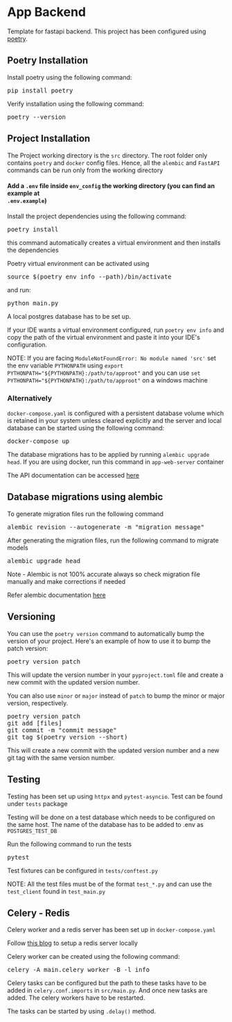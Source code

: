 <h1>App Backend</h1>

<p>Template for fastapi backend. This project has been configured using <a href="https://python-poetry.org">poetry</a>.</p>

<h2>Poetry Installation</h2>

<p>Install poetry using the following command:</p>

<pre>
pip install poetry
</pre>

<p>Verify installation using the following command:</p>

<pre>
poetry --version
</pre>

<h2>Project Installation</h2>

<p>The Project working directory is the <code>src</code> directory. The root folder only contains <code>poetry</code> and <code>docker</code> config files. Hence, all the <code>alembic</code> and <code>FastAPI</code> commands can be run only from the working directory</p>

<h4>Add a <code>.env</code> file inside <code>env_config</code> the working directory (you can find an example at <code>
.env.example</code>)</h4>

<p>Install the project dependencies using the following command:</p>
<pre>
poetry install
</pre>
<p>this command automatically creates a virtual environment and then installs the dependencies</p>
<p>Poetry virtual environment can be activated using</p>
<pre>
source $(poetry env info --path)/bin/activate
</pre>
<p>and run:</p>
<pre>
python main.py
</pre>

<p>A local postgres database has to be set up.</p>
<p>
If your IDE wants a virtual environment configured, run <code>poetry env info</code>
and copy the path of the virtual environment and paste it into your IDE's configuration.
</p>
<p>NOTE: If you are facing <code>ModuleNotFoundError: No module named 'src'</code> set the env variable <code>PYTHONPATH</code> using <code>export PYTHONPATH="${PYTHONPATH}:/path/to/approot"</code> and you can use <code>set PYTHONPATH="${PYTHONPATH}:/path/to/approot"</code> on a windows machine</p>

<h3>Alternatively</h3>

<p><code>docker-compose.yaml</code> is configured with a persistent database volume which is retained in your system unless cleared explicitly and the server and local database can be started using the following command:</p>
<pre>
docker-compose up
</pre>

<p>The database migrations has to be applied by running <code>alembic upgrade head</code>. If you are using docker, run this command in <code>app-web-server</code> container</p>

<p>The API documentation can be accessed <a href="https://localhost:8000/docs">here</a></p>

<h2>Database migrations using alembic</h3>

<p>To generate migration files run the following command</p>
<pre>
alembic revision --autogenerate -m "migration message"
</pre>

<p>After generating the migration files, run the following command to migrate models</p>
<pre>
alembic upgrade head
</pre>

<p>Note - Alembic is not 100% accurate always so check migration file manually and make corrections if needed</p>
<p>Refer alembic documentation <a href="https://alembic.sqlalchemy.org/en/latest/">here</a></p>

<h2>Versioning</h2>

<p>You can use the <code>poetry version</code> command to automatically bump the version of your project. Here's an example of how to
use it to bump the patch version: </p>

<pre>
poetry version patch
</pre>

<p>This will update the version number in your <code>pyproject.toml</code> file and create a new commit with the updated
version
number.</p>

<p>You can also use <code>minor</code> or <code>major</code> instead of <code>patch</code> to bump the minor or major version, respectively.</p>

<pre>
poetry version patch
git add [files]
git commit -m "commit message"
git tag $(poetry version --short)
</pre>

<p>This will create a new commit with the updated version number and a new git tag with the same version number.</p>

<h2>Testing</h2>

<p>Testing has been set up using <code>httpx</code> and <code>pytest-asyncio</code>. Test can be found under <code>tests</code> package</p>

<p>Testing will be done on a test database which needs to be configured on the same host. The name of the database has to be added to .env as <code>POSTGRES_TEST_DB</code></p>

<p>Run the following command to run the tests</p>
<pre>
pytest
</pre>

<p>Test fixtures can be configured in <code>tests/conftest.py</code></p>
<p>NOTE: All the test files must be of the format <code>test_*.py</code> and can use the <code>test_client</code> found in <code>test_main.py</code></p>

<h2>Celery - Redis</h2>

<p>Celery worker and a redis server has been set up in <code>docker-compose.yaml</code></p>

<p>Follow <a href="https://www.jetbrains.com/pycharm/guide/tutorials/fastapi-aws-kubernetes/redis_celery/">this blog</a> to setup a redis server locally</p>
<p>Celery worker can be created using the following command:</p>
<pre>
celery -A main.celery worker -B -l info
</pre>

<p>Celery tasks can be configured but the path to these tasks have to be added in <code>celery.conf.imports</code> in <code>src/main.py</code>. And once new tasks are added. The celery workers have to be restarted.</p>

<p>The tasks can be started by using <code>.delay()</code> method.</p>
